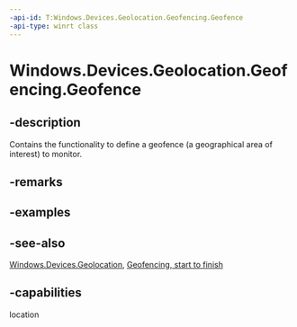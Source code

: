 ```yaml
---
-api-id: T:Windows.Devices.Geolocation.Geofencing.Geofence
-api-type: winrt class
---
```


<!-- Class syntax.
public class Geofence : Windows.Devices.Geolocation.Geofencing.IGeofence
-->

# Windows.Devices.Geolocation.Geofencing.Geofence

## -description
Contains the functionality to define a geofence (a geographical area of interest) to monitor.

## -remarks

## -examples

## -see-also
[Windows.Devices.Geolocation](windows_devices_geolocation_geofencing.md), [Geofencing, start to finish](http://msdn.microsoft.com/library/eee6b589-2eab-4279-ac61-22bfa5e06d8e)
## -capabilities
location
